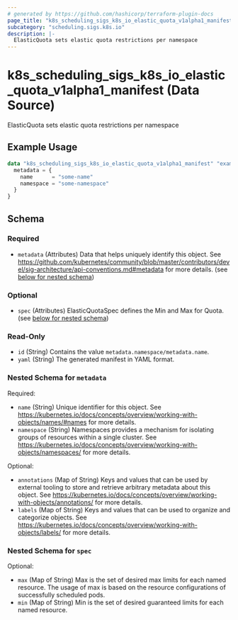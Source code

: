 ```yaml
---
# generated by https://github.com/hashicorp/terraform-plugin-docs
page_title: "k8s_scheduling_sigs_k8s_io_elastic_quota_v1alpha1_manifest Data Source - terraform-provider-k8s"
subcategory: "scheduling.sigs.k8s.io"
description: |-
  ElasticQuota sets elastic quota restrictions per namespace
---
```


# k8s_scheduling_sigs_k8s_io_elastic_quota_v1alpha1_manifest (Data Source)

ElasticQuota sets elastic quota restrictions per namespace

## Example Usage

```terraform
data "k8s_scheduling_sigs_k8s_io_elastic_quota_v1alpha1_manifest" "example" {
  metadata = {
    name      = "some-name"
    namespace = "some-namespace"
  }
}
```

<!-- schema generated by tfplugindocs -->
## Schema

### Required

- `metadata` (Attributes) Data that helps uniquely identify this object. See https://github.com/kubernetes/community/blob/master/contributors/devel/sig-architecture/api-conventions.md#metadata for more details. (see [below for nested schema](#nestedatt--metadata))

### Optional

- `spec` (Attributes) ElasticQuotaSpec defines the Min and Max for Quota. (see [below for nested schema](#nestedatt--spec))

### Read-Only

- `id` (String) Contains the value `metadata.namespace/metadata.name`.
- `yaml` (String) The generated manifest in YAML format.

<a id="nestedatt--metadata"></a>
### Nested Schema for `metadata`

Required:

- `name` (String) Unique identifier for this object. See https://kubernetes.io/docs/concepts/overview/working-with-objects/names/#names for more details.
- `namespace` (String) Namespaces provides a mechanism for isolating groups of resources within a single cluster. See https://kubernetes.io/docs/concepts/overview/working-with-objects/namespaces/ for more details.

Optional:

- `annotations` (Map of String) Keys and values that can be used by external tooling to store and retrieve arbitrary metadata about this object. See https://kubernetes.io/docs/concepts/overview/working-with-objects/annotations/ for more details.
- `labels` (Map of String) Keys and values that can be used to organize and categorize objects. See https://kubernetes.io/docs/concepts/overview/working-with-objects/labels/ for more details.


<a id="nestedatt--spec"></a>
### Nested Schema for `spec`

Optional:

- `max` (Map of String) Max is the set of desired max limits for each named resource. The usage of max is based on the resource configurations of successfully scheduled pods.
- `min` (Map of String) Min is the set of desired guaranteed limits for each named resource.
